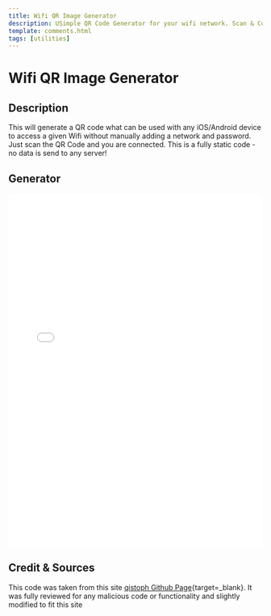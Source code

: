 ```yaml
---
title: Wifi QR Image Generator
description: USimple QR Code Generator for your wifi network. Scan & Connect This will generate a QR code what can be used with any iOS/Android device to access a given Wifi.
template: comments.html
tags: [utilities]
---
```


# Wifi QR Image Generator

## Description

This will generate a QR code what can be used with any iOS/Android device to access a given Wifi without manually adding a network and password.  
Just scan the QR Code and you are connected.
This is a fully static code - no data is send to any server!

## Generator

<div style="overflow: hidden;">
    <iframe src="/assets/pages/wifi-qr-generator/" scrolling="no" style="border: 0px solid #c0c3c6; height: 700px; width:100%"></iframe>
</div>

## Credit & Sources

This code was taken from this site [qistoph Github Page](https://github.com/qistoph/WiFiQR/){target=\_blank}.
It was fully reviewed for any malicious code or functionality and slightly modified to fit this site
